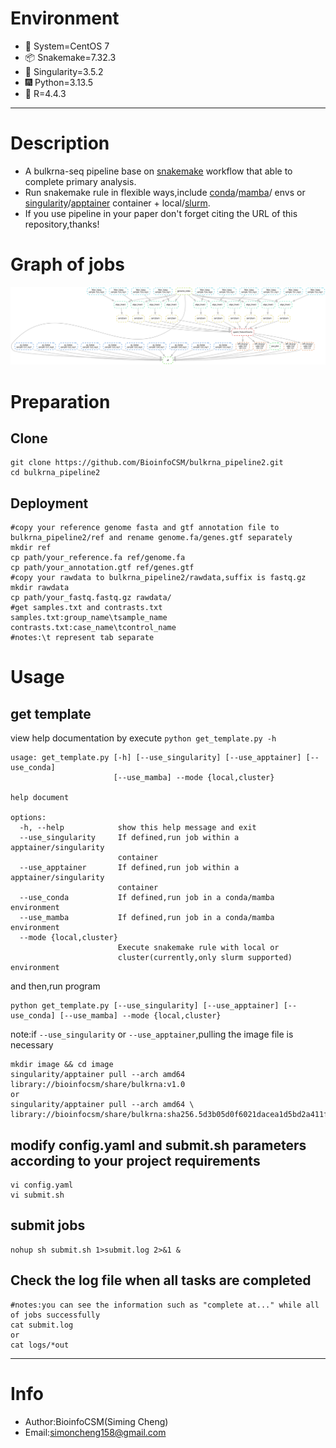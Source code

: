 # Environment
- 📮 System=CentOS 7
- 📦 Snakemake=7.32.3
- 📌 Singularity=3.5.2
- 🎆 Python=3.13.5
- 🎉 R=4.4.3
***
# Description
* A bulkrna-seq pipeline base on [snakemake](https://snakemake.readthedocs.io/en/stable/) workflow that able to complete primary analysis.
* Run snakemake rule in flexible ways,include [conda](https://docs.conda.io/en/latest/)/[mamba](https://mamba.readthedocs.io/en/latest/)/ envs or [singularity](https://sylabs.io/docs/)/[apptainer](https://apptainer.org/) container + local/[slurm](https://slurm.schedmd.com/documentation.html).
* If you use pipeline in your paper don't forget citing the URL of this repository,thanks!<br>
# Graph of jobs
![pipeline](pipeline.png)
# Preparation
## Clone
```shell
git clone https://github.com/BioinfoCSM/bulkrna_pipeline2.git
cd bulkrna_pipeline2
```
## Deployment
```shell
#copy your reference genome fasta and gtf annotation file to bulkrna_pipeline2/ref and rename genome.fa/genes.gtf separately
mkdir ref
cp path/your_reference.fa ref/genome.fa
cp path/your_annotation.gtf ref/genes.gtf
#copy your rawdata to bulkrna_pipeline2/rawdata,suffix is fastq.gz
mkdir rawdata
cp path/your_fastq.fastq.gz rawdata/
#get samples.txt and contrasts.txt
samples.txt:group_name\tsample_name
contrasts.txt:case_name\tcontrol_name
#notes:\t represent tab separate
```
# Usage
## get template
view help documentation by execute `python get_template.py -h`
```shell
usage: get_template.py [-h] [--use_singularity] [--use_apptainer] [--use_conda]
                       [--use_mamba] --mode {local,cluster}

help document

options:
  -h, --help            show this help message and exit
  --use_singularity     If defined,run job within a apptainer/singularity
                        container
  --use_apptainer       If defined,run job within a apptainer/singularity
                        container
  --use_conda           If defined,run job in a conda/mamba environment
  --use_mamba           If defined,run job in a conda/mamba environment
  --mode {local,cluster}
                        Execute snakemake rule with local or
                        cluster(currently,only slurm supported) environment
```
and then,run program
```shell
python get_template.py [--use_singularity] [--use_apptainer] [--use_conda] [--use_mamba] --mode {local,cluster}
```
note:if `--use_singularity` or `--use_apptainer`,pulling the image file is necessary
```shell
mkdir image && cd image
singularity/apptainer pull --arch amd64 library://bioinfocsm/share/bulkrna:v1.0
or
singularity/apptainer pull --arch amd64 \
library://bioinfocsm/share/bulkrna:sha256.5d3b05d0f6021dacea1d5bd2a411f5c411466feb36fb7a6ff8bed0a2800c6d43
```
## modify config.yaml and submit.sh parameters according to your project requirements
```shell
vi config.yaml
vi submit.sh
```
## submit jobs
```shell
nohup sh submit.sh 1>submit.log 2>&1 &
```
## Check the log file when all tasks are completed
```shell
#notes:you can see the information such as "complete at..." while all of jobs successfully
cat submit.log
or
cat logs/*out
```
***
# Info
* Author:BioinfoCSM(Siming Cheng)
* Email:simoncheng158@gmail.com
